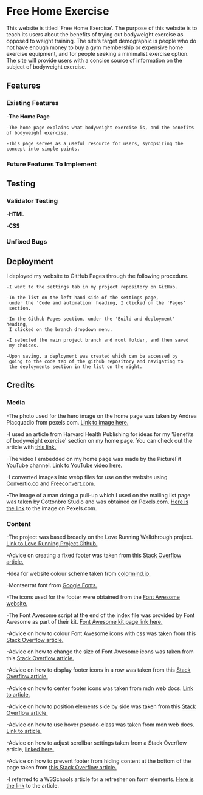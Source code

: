 # Free Home Exercise

This website is titled 'Free Home Exercise'. The purpose of this website is to teach its users about the benefits of trying out bodyweight exercise as opposed to weight training. The site's target demographic is people who do not have enough money to buy a gym membership or expensive home exercise equipment, and for people seeking a minimalist exercise option. The site will provide users with a concise source of information on the subject of bodyweight exercise.

## Features

### Existing Features

-__The Home Page__

    -The home page explains what bodyweight exercise is, and the benefits of bodyweight exercise.

    -This page serves as a useful resource for users, synopsizing the concept into simple points.  

### Future Features To Implement

## Testing

### Validator Testing

-__HTML__

-__CSS__

### Unfixed Bugs

## Deployment

I deployed my website to GitHub Pages through the following procedure.

    -I went to the settings tab in my project repository on GitHub.
    
    -In the list on the left hand side of the settings page, 
     under the 'Code and automation' heading, I clicked on the 'Pages'
     section.
     
    -In the Github Pages section, under the 'Build and deployment' heading,
     I clicked on the branch dropdown menu.
     
    -I selected the main project branch and root folder, and then saved
     my choices.
     
    -Upon saving, a deployment was created which can be accessed by
     going to the code tab of the github repository and navigating to 
     the deployments section in the list on the right.

## Credits

### Media

-The photo used for the hero image on the home page was taken by Andrea Piacquadio from pexels.com. [Link to image here.](https://www.pexels.com/photo/man-in-gray-jacket-doing-push-ups-during-sunrise-3775164/)

-I used an article from Harvard Health Publishing for ideas for my 'Benefits of bodyweight exercise' section on my home page. You can check out the article with [this link.](https://www.health.harvard.edu/exercise-and-fitness/the-advantages-of-body-weight-exercise)

-The video I embedded on my home page was made by the PictureFit YouTube channel. [Link to YouTube video here.](https://youtu.be/xJBqbv8GRZ4)

-I converted images into webp files for use on the website using [Convertio.co](https://convertio.co/) and [Freeconvert.com](https://www.freeconvert.com/jpg-to-webp).

-The image of a man doing a pull-up which I used on the mailing list page was taken by Cottonbro Studio and was obtained on Pexels.com. [Here is the link](https://www.pexels.com/photo/man-in-gray-tank-top-holding-onto-gymnastic-rings-7672110/) to the image on Pexels.com. 

### Content

-The project was based broadly on the Love Running Walkthrough project. [Link to Love Running Project Github.](https://github.com/Code-Institute-Solutions/love-running-v3/tree/main/8.1-testing-and-validation)

-Advice on creating a fixed footer was taken from this [Stack Overflow article.](https://stackoverflow.com/questions/18915550/fix-footer-to-bottom-of-page#18915680)

-Idea for website colour scheme taken from [colormind.io.](http://colormind.io/)

-Montserrat font from [Google Fonts.](https://fonts.google.com/selection/embed)

-The icons used for the footer were obtained from the [Font Awesome website.](https://fontawesome.com/?utm_source=v4_homepage&utm_medium=display&utm_campaign=fa5_released&utm_content=banner)

-The Font Awesome script at the end of the index file was provided by Font Awesome as part of their kit. [Font Awesome kit page link here.](https://fontawesome.com/kits/)

-Advice on how to colour Font Awesome icons with css was taken from this [Stack Overflow article.](https://stackoverflow.com/questions/12272372/how-to-style-icon-color-size-and-shadow-of-fontawesome-icons)

-Advice on how to change the size of Font Awesome icons was taken from this [Stack Overflow article.](https://stackoverflow.com/questions/40833480/how-to-make-font-awesome-icons-large#40833512)

-Advice on how to display footer icons in a row was taken from this [Stack Overflow article.](https://stackoverflow.com/questions/827683/side-by-side-list-items-as-icons-within-a-div-css)

-Advice on how to center footer icons was taken from mdn web docs. [Link to article.](https://developer.mozilla.org/en-US/docs/Web/CSS/justify-content)

-Advice on how to position elements side by side was taken from this [Stack Overflow article.](https://stackoverflow.com/questions/21672346/css-positioning-two-elements-next-to-each-other#21672491)

-Advice on how to use hover pseudo-class was taken from mdn web docs. [Link to article.](https://developer.mozilla.org/en-US/docs/Web/CSS/:hover)

-Advice on how to adjust scrollbar settings taken from a Stack Overflow article, [linked here.](https://stackoverflow.com/questions/4405954/how-do-i-remove-the-horizontal-scrollbar-in-a-div#4405976)

-Advice on how to prevent footer from hiding content at the bottom of the page taken from [this Stack Overflow article.](https://stackoverflow.com/questions/13881548/sticky-footer-hiding-content)

-I referred to a W3Schools article for a refresher on form elements. [Here is the link](https://www.w3schools.com/html/html_form_elements.asp) to the article. 
